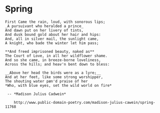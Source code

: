  # Spring
    
    First Came the rain, loud, with sonorous lips;
    _A pursuivant who heralded a prince_
    And dawn put on her livery of tints,
    And dusk bound gold about her hair and hips:
    And, all in silver mail, the sunlight came,
    A knight, who bade the winter let him pass;
    
    **And freed imprisoned beauty, naked as**
    The Court of Love, in all her wildflower shame.
    And so she came, in breeze-borne loveliness,
    Across the hills; and heav'n bent down to bless:
    
    __Above her head the birds were as a lyre;__
    And at her feet, like some strong worshipper,
    The shouting water pæn'd praise of her
    *Who, with blue eyes, set the wild world on fire*
    
     -- *Madison Julius Cadwein*
    
        http://www.public-domain-poetry.com/madison-julius-cawein/spring-11768

